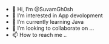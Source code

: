 - 👋 Hi, I’m @SuvamGh0sh
- 👀 I’m interested in App devolopment
- 🌱 I’m currently learning Java
- 💞️ I’m looking to collaborate on ...
- 📫 How to reach me .. 

<!---
SuvamGh0sh/SuvamGh0sh is a ✨ special ✨ repository because its `README.md` (this file) appears on your GitHub profile.
You can click the Preview link to take a look at your changes.
--->
